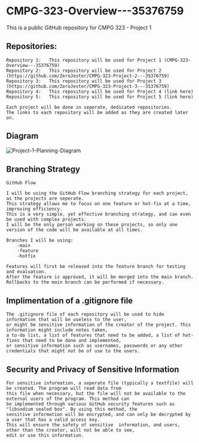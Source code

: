 # CMPG-323-Overview---35376759
This is a public GitHub repository for CMPG 323 - Project 1


## Repositories:
    Repository 1:   This repository will be used for Project 1 (CMPG-323-Overview---35376759)
    Repository 2:   This repository will be used for Project 2 (https://github.com/ZeroJester/CMPG-323-Project-2---35376759)
    Repository 3:   This repository will be used for Project 3 (https://github.com/ZeroJester/CMPG-323-Project-3---35376759)
    Repository 4:   This repository will be used for Project 4 (link here)
    Repository 5:   This repository will be used for Project 5 (link here)

    Each project will be done in seperate, dedicated repositories.
    The links to each repository will be added as they are created later on.
   
## Diagram

![Project-1-Planning-Diagram](https://user-images.githubusercontent.com/85791779/184175044-2b2ce65a-eb47-49c0-93dd-899a049ee090.png)




## Branching Strategy
    GitHub Flow

    I will be using the GitHub Flow branching strategy for each project, as the projects are seperate. 
    This strategy allows me to focus on one feature or hot-fix at a time, improving efficiency.
    This is a very simple, yet effective branching strategy, and can even be used with complex projects.
    I will be the only person working on these projects, so only one version of the code will be available at all times.
    
    Branches I will be using:
        -main
        -feature
        -hotfix
        
    Features will first be released into the feature branch for testing and evaluation.
    After the feature is approved, it will be merged into the main branch.
    Rollbacks to the main branch can be performed if necessary.
        
        

## Implimentation of a .gitignore file
    The .gitignore file of each repository will be used to hide information that will be useless to the user, 
    or might be sensitive information of the creator of the project. This information might include notes taken, 
    a to-do list, a list of features that need to be added, a list of hot-fixes that need to be done and implemented, 
    or sensitive information such as usernames, passwords or any other credentials that might not be of use to the users.
    

## Security and Privacy of Sensitive Information
    For sensitive information, a seperate file (typically a textfile) will be created. The program will read data from 
    this file when necessary, but the file will not be available to the external users of the program. This method can 
    be implemented through various GitHub security features such as "libsodium sealed box". By using this method, the 
    sensitive information will be encrypted, and can only be decrypted by a user that has a valid access key. 
    This will ensure the safety of sensitive  information, and users, other than the creator, will not be able to see, 
    edit or use this information.
